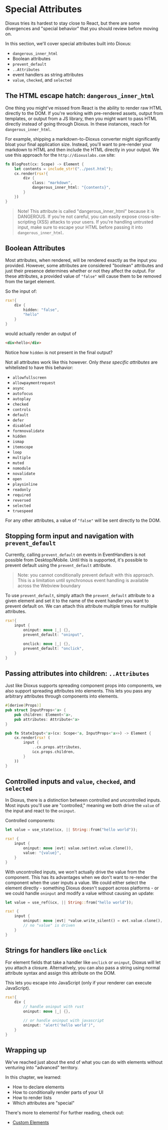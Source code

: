# Special Attributes

Dioxus tries its hardest to stay close to React, but there are some divergences and "special behavior" that you should review before moving on.

In this section, we'll cover special attributes built into Dioxus:

- `dangerous_inner_html`
- Boolean attributes
- `prevent_default`
- `..Attributes`
- event handlers as string attributes
- `value`, `checked`, and `selected`

## The HTML escape hatch: `dangerous_inner_html`

One thing you might've missed from React is the ability to render raw HTML directly to the DOM. If you're working with pre-rendered assets, output from templates, or output from a JS library, then you might want to pass HTML directly instead of going through Dioxus. In these instances, reach for `dangerous_inner_html`.

For example, shipping a markdown-to-Dioxus converter might significantly bloat your final application size. Instead, you'll want to pre-render your markdown to HTML and then include the HTML directly in your output. We use this approach for the `http://dioxuslabs.com` site:


```rust
fn BlogPost(cx: Scope) -> Element {
    let contents = include_str!("../post.html");
    cx.render(rsx!{
        div {
            class: "markdown",
            dangerous_inner_html: "{contents}",
        }
    })
}
```

> Note! This attribute is called "dangerous_inner_html" because it is DANGEROUS. If you're not careful, you can easily expose cross-site-scripting (XSS) attacks to your users. If you're handling untrusted input, make sure to escape your HTML before passing it into `dangerous_inner_html`.


## Boolean Attributes

Most attributes, when rendered, will be rendered exactly as the input you provided. However, some attributes are considered "boolean" attributes and just their presence determines whether or not they affect the output. For these attributes, a provided value of `"false"` will cause them to be removed from the target element.

So the input of:

```rust
rsx!{
    div {
        hidden: "false",
        "hello"
    }
}
```
would actually render an output of 
```html
<div>hello</div> 
```

Notice how `hidden` is not present in the final output?

Not all attributes work like this however. Only *these specific attributes* are whitelisted to have this behavior:

- `allowfullscreen`
- `allowpaymentrequest`
- `async`
- `autofocus`
- `autoplay`
- `checked`
- `controls`
- `default`
- `defer`
- `disabled`
- `formnovalidate`
- `hidden`
- `ismap`
- `itemscope`
- `loop`
- `multiple`
- `muted`
- `nomodule`
- `novalidate`
- `open`
- `playsinline`
- `readonly`
- `required`
- `reversed`
- `selected`
- `truespeed`

For any other attributes, a value of `"false"` will be sent directly to the DOM.

## Stopping form input and navigation with `prevent_default`

Currently, calling `prevent_default` on events in EventHandlers is not possible from Desktop/Mobile. Until this is supported, it's possible to prevent default using the `prevent_default` attribute. 

> Note: you cannot conditionally prevent default with this approach. This is a limitation until synchronous event handling is available across the Webview boundary 

To use `prevent_default`, simply attach the `prevent_default` attribute to a given element and set it to the name of the event handler you want to prevent default on. We can attach this attribute multiple times for multiple attributes.

```rust
rsx!{
    input {
        oninput: move |_| {},
        prevent_default: "oninput",

        onclick: move |_| {},
        prevent_default: "onclick",
    }
}
```

## Passing attributes into children: `..Attributes`

Just like Dioxus supports spreading component props into components, we also support spreading attributes into elements. This lets you pass any arbitrary attributes through components into elements.


```rust
#[derive(Props)]
pub struct InputProps<'a> {
    pub children: Element<'a>,
    pub attributes: Attribute<'a>
}

pub fn StateInput<'a>(cx: Scope<'a, InputProps<'a>>) -> Element {
    cx.render(rsx! (
        input {
            ..cx.props.attributes,
            &cx.props.children,
        }
    ))
}
```

## Controlled inputs and `value`, `checked`, and `selected`

In Dioxus, there is a distinction between controlled and uncontrolled inputs. Most inputs you'll use are "controlled," meaning we both drive the `value` of the input and react to the `oninput`.

Controlled components:
```rust
let value = use_state(&cx, || String::from("hello world"));

rsx! {
    input {
        oninput: move |evt| value.set(evt.value.clone()),
        value: "{value}",
    }
}
```

With uncontrolled inputs, we won't actually drive the value from the component. This has its advantages when we don't want to re-render the component when the user inputs a value. We could either select the element directly - something Dioxus doesn't support across platforms - or we could handle `oninput` and modify a value without causing an update:

```rust
let value = use_ref(&cx, || String::from("hello world"));

rsx! {
    input {
        oninput: move |evt| *value.write_silent() = evt.value.clone(),
        // no "value" is driven
    }
}
```

## Strings for handlers like `onclick`

For element fields that take a handler like `onclick` or `oninput`, Dioxus will let you attach a closure. Alternatively, you can also pass a string using normal attribute syntax and assign this attribute on the DOM.

This lets you escape into JavaScript (only if your renderer can execute JavaScript).

```rust
rsx!{
    div {
        // handle oninput with rust
        oninput: move |_| {},

        // or handle oninput with javascript
        oninput: "alert('hello world')",
    }
}

```

## Wrapping up

We've reached just about the end of what you can do with elements without venturing into "advanced" territory.

In this chapter, we learned:
- How to declare elements
- How to conditionally render parts of your UI
- How to render lists
- Which attributes are "special"

There's more to elements! For further reading, check out:

- [Custom Elements]()
